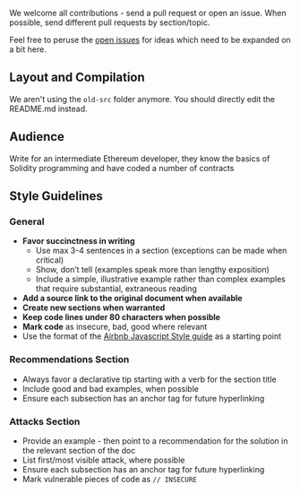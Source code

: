 We welcome all contributions - send a pull request or open an issue. When possible, send different pull requests by section/topic.

Feel free to peruse the [open issues](../issues) for ideas which need to be expanded on a bit here.

## Layout and Compilation

We aren't using the `old-src` folder anymore. You should directly edit the README.md instead.

## Audience

Write for an intermediate Ethereum developer, they know the basics of Solidity programming and have coded a number of contracts

## Style Guidelines

### General

- **Favor succinctness in writing**
  - Use max 3-4 sentences in a section (exceptions can be made when critical)
  - Show, don’t tell (examples speak more than lengthy exposition)
  - Include a simple, illustrative example rather than complex examples that require substantial, extraneous reading
- **Add a source link to the original document when available**
- **Create new sections when warranted**
- **Keep code lines under 80 characters when possible**
- **Mark code** as insecure, bad, good where relevant
- Use the format of the [Airbnb Javascript Style guide](https://github.com/airbnb/javascript) as a starting point

### Recommendations Section

- Always favor a declarative tip starting with a verb for the section title
- Include good and bad examples, when possible
- Ensure each subsection has an anchor tag for future hyperlinking

### Attacks Section

- Provide an example - then point to a recommendation for the solution in the relevant section of the doc
- List first/most visible attack, where possible
- Ensure each subsection has an anchor tag for future hyperlinking
- Mark vulnerable pieces of code as `// INSECURE`

